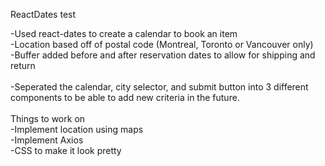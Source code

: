 ReactDates test

-Used react-dates to create a calendar to book an item <br />
-Location based off of postal code (Montreal, Toronto or Vancouver only) <br />
-Buffer added before and after reservation dates to allow for shipping and return<br />
<br />
-Seperated the calendar, city selector, and submit button into 3 different components to be able to add new criteria in the future.<br />
<br />
Things to work on<br />
-Implement location using maps<br />
-Implement Axios<br />
-CSS to make it look pretty
